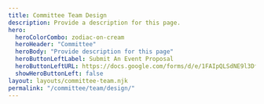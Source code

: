 ```yaml
---
title: Committee Team Design
description: Provide a description for this page.
hero:
  heroColorCombo: zodiac-on-cream
  heroHeader: "Committee"
  heroBody: "Provide description for this page"
  heroButtonLeftLabel: Submit An Event Proposal
  heroButtonLeftURL: https://docs.google.com/forms/d/e/1FAIpQLSdNE9l3Df58coVJBav1ibV3LGiQZhsiAs9pf0-RcEZO0IQv7Q/viewform
  showHeroButtonLeft: false
layout: layouts/committee-team.njk
permalink: "/committee/team/design/"
---
```

